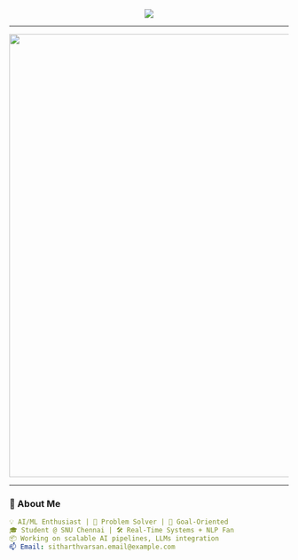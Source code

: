 <!-- Header with Typing Animation -->
<div align="center">
  <img src="https://readme-typing-svg.herokuapp.com?font=Fira+Code&duration=3000&pause=1000&center=true&vCenter=true&width=435&lines=Hey+there!+I'm+Sitharth Varsan+S.;AI+%7C+ML+%7C+NLP+%7C+LLMs+Enthusiast;Welcome+to+my+GitHub+Universe+🚀" />
</div>

---

<!-- Profile Summary Card -->
<div align="center">
  <img src="https://user-images.githubusercontent.com/74038190/212470483-09c0efb5-b9c1-4a92-8f91-586f1fa8a72d.png" width="800"/>
</div>

---

### 📌 About Me

```yaml
💡 AI/ML Enthusiast | 🚀 Problem Solver | 🎯 Goal-Oriented
🎓 Student @ SNU Chennai | 🛠️ Real-Time Systems + NLP Fan
📦 Working on scalable AI pipelines, LLMs integration
📫 Email: sitharthvarsan.email@example.com
